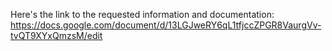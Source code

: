 Here's the link to the requested information and documentation: https://docs.google.com/document/d/13LGJweRY6qL1tfjccZPGR8VaurgVv-tvQT9XYxQmzsM/edit
